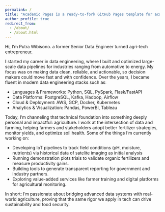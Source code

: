 ```yaml
---
permalink: /
title: "Academic Pages is a ready-to-fork GitHub Pages template for academic personal websites"
author_profile: true
redirect_from: 
  - /about/
  - /about.html
---
```


Hi, I’m Putra Wibisono. a former Senior Data Engineer turned agri-tech entrepreneur.

I started my career in data engineering, where I built and optimized large-scale data pipelines for industries ranging from automotive to energy. My focus was on making data clean, reliable, and actionable, so decision makers could move fast and with confidence. Over the years, I became fluent in modern data engineering stacks such as:

* Languages & Frameworks: Python, SQL, PySpark, Flask/FastAPI
* Data Platforms: PostgreSQL, Kafka, Hadoop, Airflow
* Cloud & Deployment: AWS, GCP, Docker, Kubernetes
* Analytics & Visualization: Pandas, PowerBI, Tableau

Today, I’m channeling that technical foundation into something deeply personal and impactful: agriculture. I work at the intersection of data and farming, helping farmers and stakeholders adopt better fertilizer strategies, monitor yields, and optimize soil health. Some of the things I’m currently working on:

* Developing IoT pipelines to track field conditions (pH, moisture, nutrients) via historical data of satelite imaging as initial analysis
* Running demonstration plots trials to validate organic fertilizers and measure productivity gains.
* Building tools to generate transparent reporting for government and industry partners.
* Exploring value-added services like farmer training and digital platforms for agricultural monitoring.

In short: I’m passionate about bridging advanced data systems with real-world agriculture, proving that the same rigor we apply in tech can drive sustainability and food security.
